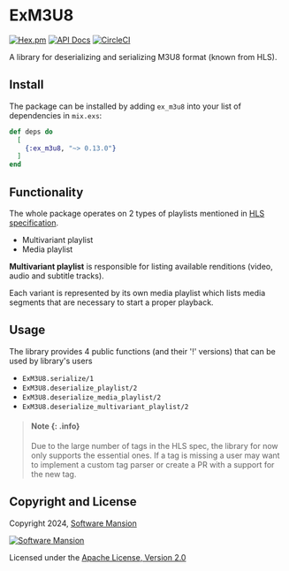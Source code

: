 # ExM3U8
[![Hex.pm](https://img.shields.io/hexpm/v/ex_m3u8.svg)](https://hex.pm/packages/ex_m3u8)
[![API Docs](https://img.shields.io/badge/api-docs-yellow.svg?style=flat)](https://hexdocs.pm/ex_m3u8/)
[![CircleCI](https://circleci.com/gh/membraneframework/ex_m3u8.svg?style=svg)](https://circleci.com/gh/membraneframework/ex_m3u8)

A library for deserializing and serializing M3U8 format (known from HLS).

## Install

The package can be installed by adding `ex_m3u8` into your list of dependencies in `mix.exs`:

```elixir
def deps do
  [
    {:ex_m3u8, "~> 0.13.0"}
  ]
end
```
## Functionality
The whole package operates on 2 types of playlists mentioned in [HLS specification](https://datatracker.ietf.org/doc/html/draft-pantos-hls-rfc8216bis).

* Multivariant playlist
* Media playlist

**Multivariant playlist** is responsible for listing available renditions (video, audio and subtitle tracks).

Each variant is represented by its own media playlist which lists media segments that
are necessary to start a proper playback.


## Usage
The library provides 4 public functions (and their '!' versions) that can be used by library's users
* `ExM3U8.serialize/1`
* `ExM3U8.deserialize_playlist/2`
* `ExM3U8.deserialize_media_playlist/2`
* `ExM3U8.deserialize_multivariant_playlist/2`


> #### Note {: .info}
>
> Due to the large number of tags in the HLS spec, the library for now only supports
> the essential ones. If a tag is missing a user may want to implement a custom tag parser
> or create a PR with a support for the new tag.

## Copyright and License

Copyright 2024, [Software Mansion](https://swmansion.com/?utm_source=git&utm_medium=readme&utm_campaign=membrane)

[![Software Mansion](https://logo.swmansion.com/logo?color=white&variant=desktop&width=200&tag=membrane-github)](https://swmansion.com/?utm_source=git&utm_medium=readme&utm_campaign=membrane)

Licensed under the [Apache License, Version 2.0](LICENSE)
